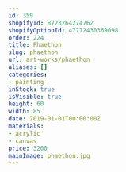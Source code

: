 ```yaml
---
id: 359
shopifyId: 8723264274762
shopifyOptionId: 47772430369098
order: 224
title: Phaethon
slug: phaethon
url: art-works/phaethon
aliases: []
categories:
- painting
inStock: true
isVisible: true
height: 60
width: 85
date: 2019-01-01T00:00:00Z
materials:
- acrylic
- canvas
price: 3200
mainImage: phaethon.jpg
---
```

